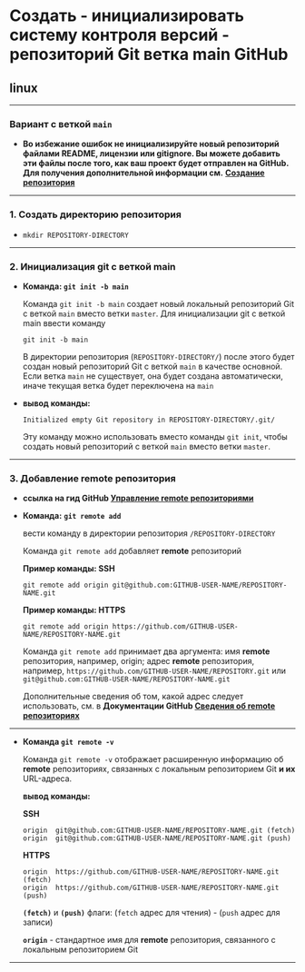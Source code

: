 # **Создать - инициализировать систему контроля версий - репозиторий Git ветка main GitHub**

## **linux**

---

### **Вариант с веткой `main`**

- **Во избежание ошибок не инициализируйте новый репозиторий файлами README, лицензии или gitignore. Вы можете добавить эти файлы после того, как ваш проект будет отправлен на GitHub. Для получения дополнительной информации см.** **[Создание репозитория](https://docs.github.com/ru/repositories/creating-and-managing-repositories/creating-a-new-repository)**

---

### 1. **Создать директорию репозитория**

- `mkdir REPOSITORY-DIRECTORY`

---

### 2. **Инициализация git с веткой main**

- **Команда: `git init -b main`**

  Команда `git init -b main` создает новый локальный репозиторий Git c веткой `main` вместо ветки `master`. Для инициализации git с веткой main ввести команду

  ```
  git init -b main
  ```

  В директории репозитория (`REPOSITORY-DIRECTORY/`) после этого будет создан новый репозиторий Git с веткой `main` в качестве основной. Если ветка `main` не существует, она будет создана автоматически, иначе текущая ветка будет переключена на `main`

- **вывод команды:**

  ```
  Initialized empty Git repository in REPOSITORY-DIRECTORY/.git/
  ```

  Эту команду можно использовать вместо команды `git init`, чтобы создать новый репозиторий с веткой `main` вместо ветки `master`.

---

### 3. **Добавление **remote** репозитория**

- **ссылка на гид GitHub [Управление **remote** репозиториями](https://docs.github.com/ru/get-started/getting-started-with-git/managing-remote-repositories)**

- **Команда:** **`git remote add`**

  вести команду в директории репозитория `/REPOSITORY-DIRECTORY`

  Команда `git remote add` добавляет **remote** репозиторий

  **Пример команды: SSH**

  ```
  git remote add origin git@github.com:GITHUB-USER-NAME/REPOSITORY-NAME.git
  ```

  **Пример команды: HTTPS**

  ```
  git remote add origin https://github.com/GITHUB-USER-NAME/REPOSITORY-NAME.git
  ```

  Команда `git remote add` принимает два аргумента: имя **remote** репозитория, например, origin; адрес **remote** репозитория, например, `https://github.com/GITHUB-USER-NAME/REPOSITORY.git` или `git@github.com:GITHUB-USER-NAME/REPOSITORY-NAME.git`

  Дополнительные сведения об том, какой адрес следует использовать, см. в **Документации GitHub [Сведения об **remote** репозиториях](https://docs.github.com/ru/get-started/getting-started-with-git/about-remote-repositories)**

---

- **Команда `git remote -v`**

  Команда `git remote -v` отображает расширенную информацию об **remote** репозиториях, связанных с локальным репозиторием Git **и их** URL-адреса.

  **вывод команды:**

  **SSH**

  ```
  origin  git@github.com:GITHUB-USER-NAME/REPOSITORY-NAME.git (fetch)
  origin  git@github.com:GITHUB-USER-NAME/REPOSITORY-NAME.git (push)
  ```

  **HTTPS**

  ```
  origin  https://github.com/GITHUB-USER-NAME/REPOSITORY-NAME.git (fetch)
  origin  https://github.com/GITHUB-USER-NAME/REPOSITORY-NAME.git (push)
  ```

  **`(fetch)`** и **`(push)`** флаги: (`fetch` адрес для чтения) - (`push` адрес для записи)

  **`origin`** - стандартное имя для **remote** репозитория, связанного с локальным репозиторием Git

---

<!-- 'liveridenʳ࿕☦' -->
